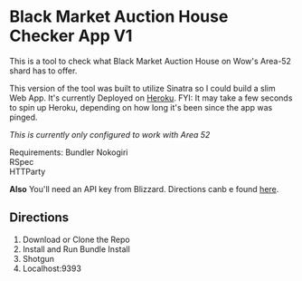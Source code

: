 # Black Market Auction House Checker App V1

This is a tool to check what Black Market Auction House on Wow's Area-52 shard has to offer.  

This version of the tool was built to utilize Sinatra so I could build a slim Web App.  It's currently Deployed on [Heroku](https://ancient-sands-53368.herokuapp.com/).  FYI: It may take a few seconds to spin up Heroku, depending on how long it's been since the app was pinged.

_This is currently only configured to work with Area 52_

Requirements:
Bundler
Nokogiri  
RSpec  
HTTParty

__Also__
You'll need an API key from Blizzard.  Directions canb e found [here](https://dev.battle.net).

## Directions

1. Download or Clone the Repo
2. Install and Run Bundle Install
3. Shotgun 
4. Localhost:9393
